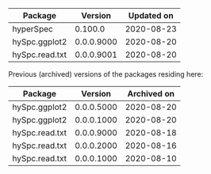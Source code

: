
Package       | Version       | Updated on    
------------- | ------------- | ------------- 
hyperSpec | 0.100.0 | 2020-08-23
hySpc.ggplot2 | 0.0.0.9000 | 2020-08-20
hySpc.read.txt | 0.0.0.9001 | 2020-08-20

Previous (archived) versions of the packages residing here: 

Package       | Version       | Archived on   
------------- | ------------- | ------------- 
hySpc.ggplot2 | 0.0.0.5000 | 2020-08-20
hySpc.ggplot2 | 0.0.0.1000 | 2020-08-20
hySpc.read.txt | 0.0.0.9000 | 2020-08-18
hySpc.read.txt | 0.0.0.2000 | 2020-08-16
hySpc.read.txt | 0.0.0.1000 | 2020-08-10

